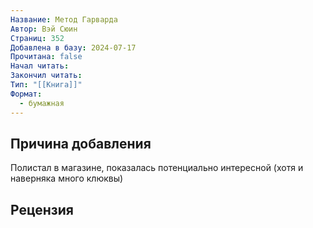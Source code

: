 ```yaml
---
Название: Метод Гарварда
Автор: Вэй Сюин
Страниц: 352
Добавлена в базу: 2024-07-17
Прочитана: false
Начал читать: 
Закончил читать: 
Тип: "[[Книга]]"
Формат:
  - бумажная
---
```

## Причина добавления

Полистал в магазине, показалась потенциально интересной (хотя и наверняка много клюквы)

## Рецензия